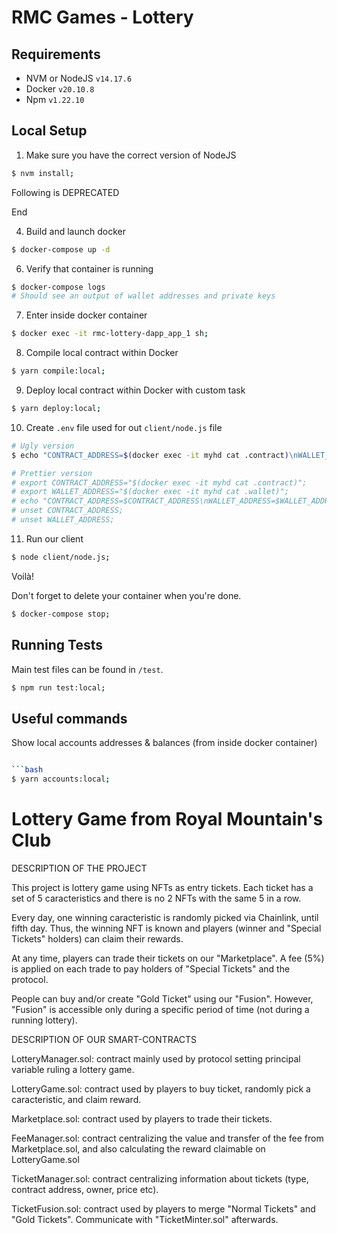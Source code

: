 # RMC Games - Lottery

## Requirements

- NVM or NodeJS `v14.17.6`
- Docker `v20.10.8`
- Npm `v1.22.10`

## Local Setup

1. Make sure you have the correct version of NodeJS

```bash
$ nvm install;
```

Following is DEPRECATED
<!-- 2. In dependencies

```bash
$ npm install;
```

3. Compile contract

```bash
$ npm run compile:local; # build client/node.js file
``` -->
End

4. Build and launch docker

```bash
$ docker-compose up -d
```

6. Verify that container is running

```bash
$ docker-compose logs
# Should see an output of wallet addresses and private keys
```

7. Enter inside docker container

```bash
$ docker exec -it rmc-lottery-dapp_app_1 sh;
```

8. Compile local contract within Docker

```bash
$ yarn compile:local;
```

9. Deploy local contract within Docker with custom task

```bash
$ yarn deploy:local;
```

10. Create `.env` file used for out `client/node.js` file

```bash
# Ugly version
$ echo "CONTRACT_ADDRESS=$(docker exec -it myhd cat .contract)\nWALLET_ADDRESS=$(docker exec -it myhd cat .wallet;)" > .env.test;

# Prettier version
# export CONTRACT_ADDRESS="$(docker exec -it myhd cat .contract)";
# export WALLET_ADDRESS="$(docker exec -it myhd cat .wallet)";
# echo "CONTRACT_ADDRESS=$CONTRACT_ADDRESS\nWALLET_ADDRESS=$WALLET_ADDRESS" > .env;
# unset CONTRACT_ADDRESS;
# unset WALLET_ADDRESS;
```

11. Run our client

```bash
$ node client/node.js;
```

Voilà!

Don't forget to delete your container when you're done.

```bash
$ docker-compose stop;
```

## Running Tests

Main test files can be found in `/test`.

```bash
$ npm run test:local;
```

## Useful commands

Show local accounts addresses & balances (from inside docker container)

```bash

```bash
$ yarn accounts:local;
```
# Lottery Game from Royal Mountain's Club

DESCRIPTION OF THE PROJECT

This project is lottery game using NFTs as entry tickets.
Each ticket has a set of 5 caracteristics and there is no 2 NFTs with the same 5 in a row.

Every day, one winning caracteristic is randomly picked via Chainlink, until fifth day. Thus, the winning NFT is known and players (winner and "Special Tickets" holders) can claim their rewards.

At any time, players can trade their tickets on our "Marketplace". A fee (5%) is applied on each trade to pay holders of "Special Tickets" and the protocol.

People can buy and/or create "Gold Ticket" using our "Fusion". However, "Fusion" is accessible only during a specific period of time (not during a running lottery).

DESCRIPTION OF OUR SMART-CONTRACTS

LotteryManager.sol: contract mainly used by protocol setting principal variable ruling a lottery game.

LotteryGame.sol: contract used by players to buy ticket, randomly pick a caracteristic, and claim reward.

Marketplace.sol: contract used by players to trade their tickets.

FeeManager.sol: contract centralizing the value and transfer of the fee from Marketplace.sol, and also calculating the reward claimable on LotteryGame.sol

TicketManager.sol: contract centralizing information about tickets (type, contract address, owner, price etc).

TicketFusion.sol: contract used by players to merge "Normal Tickets" and "Gold Tickets". Communicate with "TicketMinter.sol" afterwards.



